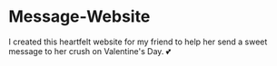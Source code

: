 # Message-Website
I created this heartfelt website for my friend to help her send a sweet message to her crush on Valentine's Day. 💕
